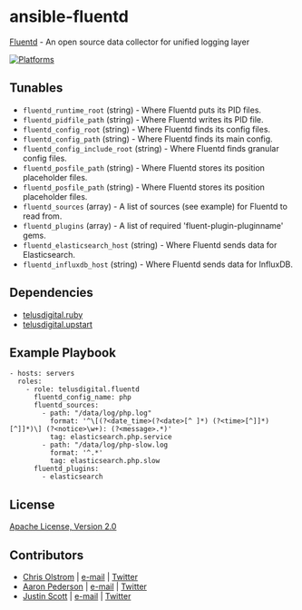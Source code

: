 # ansible-fluentd

[Fluentd](http://www.fluentd.org/) - An open source data collector for unified logging layer

[![Platforms](http://img.shields.io/badge/platforms-ubuntu-lightgrey.svg?style=flat)](#)

## Tunables
- `fluentd_runtime_root` (string) - Where Fluentd puts its PID files.
- `fluentd_pidfile_path` (string) - Where Fluentd writes its PID file.
- `fluentd_config_root` (string) - Where Fluentd finds its config files.
- `fluentd_config_path` (string) - Where Fluentd finds its main config.
- `fluentd_config_include_root` (string) - Where Fluentd finds granular config files.
- `fluentd_posfile_path` (string) - Where Fluentd stores its position placeholder files.
- `fluentd_posfile_path` (string) - Where Fluentd stores its position placeholder files.
- `fluentd_sources` (array) - A list of sources (see example) for Fluentd to read from.
- `fluentd_plugins` (array) - A list of required 'fluent-plugin-pluginname' gems.
- `fluentd_elasticsearch_host` (string) - Where Fluentd sends data for Elasticsearch.
- `fluentd_influxdb_host` (string) - Where Fluentd sends data for InfluxDB.

## Dependencies
- [telusdigital.ruby](https://github.com/telusdigital/ansible-ruby/)
- [telusdigital.upstart](https://github.com/telusdigital/ansible-upstart/)

## Example Playbook
```
- hosts: servers
  roles:
    - role: telusdigital.fluentd
      fluentd_config_name: php
      fluentd_sources:
        - path: "/data/log/php.log"
          format: '^\[(?<date_time>(?<date>[^ ]*) (?<time>[^]]*)[^]]*)\] (?<notice>\w+): (?<message>.*)'
          tag: elasticsearch.php.service
        - path: "/data/log/php-slow.log
          format: '^.*'
          tag: elasticsearch.php.slow
      fluentd_plugins:
        - elasticsearch
```

## License
[Apache License, Version 2.0](https://tldrlegal.com/license/apache-license-2.0-(apache-2.0))

## Contributors
- [Chris Olstrom](https://colstrom.github.io/) | [e-mail](mailto:chris@olstrom.com) | [Twitter](https://twitter.com/ChrisOlstrom)
- [Aaron Pederson](https://aaronpederson.github.io) | [e-mail](mailto:aaronpederson@gmail.com) | [Twitter](https://twitter.com/GunFuSamurai)
- [Justin Scott](https://jvscott.net) | [e-mail](mailto:jvscott@gmail.com) | [Twitter](https://twitter.com/AKindlyOrc)
